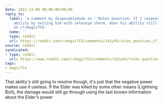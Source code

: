 ```yaml
---
date: 2012-12-09 00:00:00+00:00
reply_to:
  label: 'a comment by disposabledude on ''Rules Question: If I respond to Griselbrand''s
    ability by exiling him with selesnya charm, does his ability still resolve?''
    on /r/magicTCG'
  name: ''
  type: reddit
  url: https://reddit.com/r/magicTCG/comments/14iy45/rules_question_if_i_respond_to_griselbrands/c7dmtl3/
source: reddit
syndicated:
- type: reddit
  url: https://www.reddit.com/r/magicTCG/comments/14iy45/rules_question_if_i_respond_to_griselbrands/c7dmwf8/
tags:
- magicTCG
---
```


That ability's still going to resolve though, it's just that the negative power makes use it useless. If the Elder was killed by some other means (Lightning Bolt), the damage would still go through using the last known information about the Elder's power